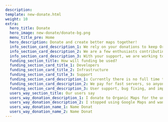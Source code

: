 ```yaml
---
description: 
template: new-donate.html
weight: 10
extra:
  hero_title: Donate
  hero_image: new-donate/donate-bg.png
  menu_title_pre: Home
  hero_description: Donate and create better maps together!
  info_section_card_description_1: We rely on your donations to keep Organic Maps open, free, and without ads
  info_section_card_description_2: We are a few enthusiasts contributing in our free time, and spending our families' money on the project. We love what we do, and we love our users
  info_section_card_description_3: With your support, we are working toward a privacy-focused offering that is the preferred choice on the market
  funding_section_title: How will funding be used?
  funding_section_card_title_1: Developers
  funding_section_card_title_2: Infrastructure
  funding_section_card_title_3: Support
  funding_section_card_description_1: Currently there is no full time team who is working to develop new features and improve the service. To consistently move the product forward, a core team is needed.
  funding_section_card_description_2: We pay for fast servers, so anyone in the world can download free map data updates without delays. The maps data transfers are hundreds of terabytes monthly, and the amount is growing.
  funding_section_card_description_3: User support, bug fixing, and improving the stability of the app are at the top of our priorities. There are 1200+ issues on GitHub that is growing every day, and a large number of items to address on AppStore, Google Play, and support emails.
  users_way_section_title: Our users say
  users_way_donation_description_1: I donate to Organic Maps for the unique offering they bring, and to support positive change
  users_way_donation_description_2: I stopped using Google Maps and want to have an alternative to grow, for everyone to benefit from this
  users_way_donation_name_1: Name Donat
  users_way_donation_name_2: Name Donat
---
```

